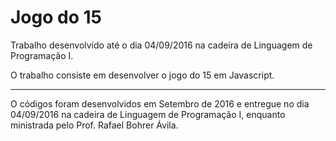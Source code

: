 # Jogo do 15

Trabalho desenvolvido até o dia 04/09/2016 na cadeira de Linguagem de Programação I.

O trabalho consiste em desenvolver o jogo do 15 em Javascript.

---

O códigos foram desenvolvidos em Setembro de 2016 e entregue no dia 04/09/2016 na cadeira de Linguagem de Programação I,
enquanto ministrada pelo Prof. Rafael Bohrer Ávila.
